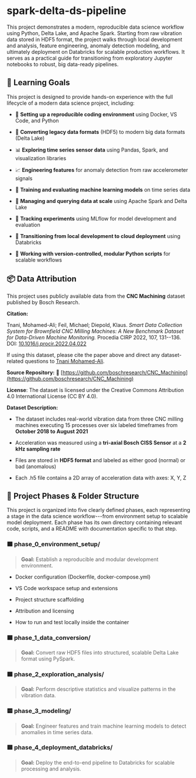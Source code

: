 # spark-delta-ds-pipeline

This project demonstrates a modern, reproducible data science workflow
using Python, Delta Lake, and Apache Spark. Starting from raw vibration
data stored in HDF5 format, the project walks through local development
and analysis, feature engineering, anomaly detection modeling, and
ultimately deployment on Databricks for scalable production workflows.
It serves as a practical guide for transitioning from exploratory
Jupyter notebooks to robust, big data-ready pipelines.

**🎯 Learning Goals**
--------------------

This project is designed to provide hands-on experience with the full
lifecycle of a modern data science project, including:

-   🐳 **Setting up a reproducible coding environment** using Docker, VS Code, and Python

-   🔄 **Converting legacy data formats** (HDF5) to modern big data formats (Delta Lake)

-   📊 **Exploring time series sensor data** using Pandas, Spark, and
    visualization libraries

-   📈 **Engineering features** for anomaly detection from raw
    accelerometer signals

-   🤖 **Training and evaluating machine learning models** on time series data

-   📁 **Managing and querying data at scale** using Apache Spark and Delta Lake

-   🧪 **Tracking experiments** using MLflow for model development and evaluation

-   🚀 **Transitioning from local development to cloud deployment** using
    Databricks

-   🔄 **Working with version-controlled, modular Python scripts** for scalable workflows

**📦 Data Attribution**
----------------------

This project uses publicly available data from the **CNC Machining**
dataset published by Bosch Research.

**Citation:**

Tnani, Mohamed-Ali; Feil, Michael; Diepold, Klaus. *Smart Data
Collection System for Brownfield CNC Milling Machines: A New Benchmark
Dataset for Data-Driven Machine Monitoring.* Procedia CIRP 2022, 107,
131--136.\
DOI:
[10.1016/j.procir.2022.04.022](https://doi.org/10.1016/j.procir.2022.04.022)

If using this dataset, please cite the paper above and direct any
dataset-related questions to [Tnani
Mohamed-Ali](mailto:mohamed-ali.tnani@boschrexroth.de).

**Source Repository:** 🔗
[https://github.com/boschresearch/CNC_Machining](https://github.com/boschresearch/CNC_Machining)

**License**: The dataset is licensed under the Creative Commons
Attribution 4.0 International License (CC BY 4.0).

**Dataset Description:**

-   The dataset includes real-world vibration data from three CNC
    milling machines executing 15 processes over six labeled
    timeframes from **October 2018 to August 2021**

-   Acceleration was measured using a **tri-axial Bosch CISS Sensor** at
    a **2 kHz sampling rate**

-   Files are stored in **HDF5 format** and labeled as either good
    (normal) or bad (anomalous)

-   Each .h5 file contains a 2D array of acceleration data with axes: X, Y, Z

**📂 Project Phases & Folder Structure**
---------------------------------------

This project is organized into five clearly defined phases, each
representing a stage in the data science workflow---from environment
setup to scalable model deployment. Each phase has its own directory
containing relevant code, scripts, and a README with documentation
specific to that step.

### **🟪 phase_0\_environment_setup/**

> **Goal:** Establish a reproducible and modular development
> environment.

-   Docker configuration (Dockerfile, docker-compose.yml)

-   VS Code workspace setup and extensions

-   Project structure scaffolding

-   Attribution and licensing

-   How to run and test locally inside the container

### **🟦 phase_1\_data_conversion/**

> **Goal:** Convert raw HDF5 files into structured, scalable Delta Lake format using PySpark.

### **🟩 phase_2\_exploration_analysis/**

> **Goal:** Perform descriptive statistics and visualize patterns in the vibration data.

### **🟨 phase_3\_modeling/**

> **Goal:** Engineer features and train machine learning models to detect anomalies in time series data.

### **🟥 phase_4\_deployment_databricks/**

> **Goal:** Deploy the end-to-end pipeline to Databricks for scalable processing and analysis.

